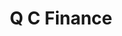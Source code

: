 ---
title: Q C Finance
slug: q-c-finance
updated-on: '2024-05-30T13:44:31.749Z'
created-on: '2024-05-30T13:41:46.671Z'
published-on: '2024-05-30T13:54:32.469Z'
f_city-state-2:
- cms/city/layton-ut.md
- cms/city/clearfield-ut.md
- cms/city/ogden-ut.md
f_locations:
- cms/payday-loan/q-c-finance-24753.md
- cms/payday-loan/q-c-finance-24754.md
- cms/payday-loan/q-c-finance-24755.md
- cms/payday-loan/q-c-finance-24756.md
- cms/payday-loan/q-c-finance-24757.md
f_states:
- cms/state/utah.md
layout: '[company].html'
tags: company
---
